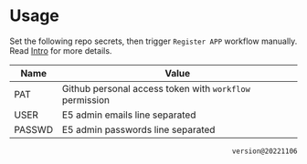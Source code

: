 # Usage

Set the following repo secrets, then trigger `Register APP` workflow manually. Read [Intro](https://logi.im/script/permanently-keeping-an-office-e5-account.html) for more details.

| Name   | Value                                                   |
| ------ | ------------------------------------------------------- |
| PAT    | Github personal access token with `workflow` permission |
| USER   | E5 admin emails line separated                          |
| PASSWD | E5 admin passwords line separated                       |

<p align="right"><code>version@20221106</code></p>
